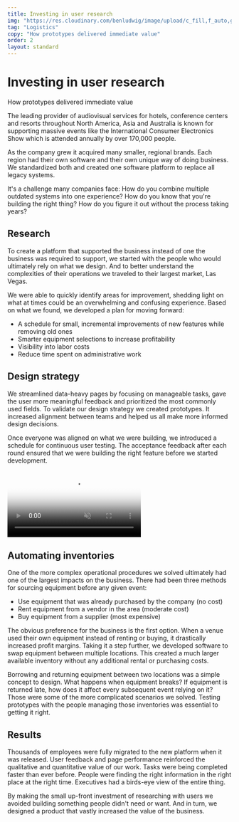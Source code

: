 ```yaml
---
title: Investing in user research
img: "https://res.cloudinary.com/benludwig/image/upload/c_fill,f_auto,g_north,h_500,q_auto:best,w_1000/v1573666294/marcin-jozwiak-oh0DITWoHi4-unsplash_wop8us.jpg"
tag: "Logistics"
copy: "How prototypes delivered immediate value"
order: 2
layout: standard
---
```


<!-- <div class="page">

  <div class="carousel-container">
    <div class="carousel" data-flickity='{ "freeScroll": true, "imagesLoaded": true }'>
      <div class="carousel-cell"><img src="http://fpoimg.com/800x500"></div>
      <div class="carousel-cell"><img src="http://fpoimg.com/800x500"></div>
      <div class="carousel-cell"><img src="http://fpoimg.com/800x500"></div>
    </div>
  </div>

</div> -->

<!--

<div class="page">

<div class="type-column">

<h1>

<h2>

<p></p>

<a href="" target="_blank"></a>

&#8212;

<ul>
<li></li>
</ul>

<div class="video-column-400-tall">
  <video autoplay loop muted playsinline poster="https://res.cloudinary.com/benludwig/image/upload/f_auto,q_auto:best/v1573683531/erp1_frame_yj8hu7.png">
    <source src="https://res.cloudinary.com/benludwig/video/upload/vc_auto/v1573683231/erp1_udan0m.mp4">
    <source src="https://res.cloudinary.com/benludwig/video/upload/vc_auto/v1573683231/erp1_udan0m.webm" type="video/webm">
    Your browser does not support the video tag.
  </video>
</div>

<div class="image-column-1000">
  <img src="" alt="">
</div>

-->


<div class="page">

  <div class="type-column">

  <h1>Investing in user research</h1>
  <p>How prototypes delivered immediate value</p>

  <p>The leading provider of audiovisual services for hotels, conference centers and resorts throughout North America, Asia and Australia is known for supporting massive events like the International Consumer Electronics Show which is attended annually by over 170,000 people.</p>

  <p>As the company grew it acquired many smaller, regional brands. Each region had their own software and their own unique way of doing business. We standardized both and created one software platform to replace all legacy systems.</p>

  <p>It's a challenge many companies face: How do you combine multiple outdated systems into one experience? How do you know that you're building the right thing? How do you figure it out without the process taking years?</p>

  <h2>Research</h2>
  <p>To create a platform that supported the business instead of one the business was required to support, we started with the people who would ultimately rely on what we design. And to better understand the complexities of their operations we traveled to their largest market, Las Vegas.</p>

  <p>We were able to quickly identify areas for improvement, shedding light on what at times could be an overwhelming and confusing experience. Based on what we found, we developed a plan for moving forward:

  <ul>
  <li>A schedule for small, incremental improvements of new features while removing old ones</li>
  <li>Smarter equipment selections to increase profitability</li>
  <li>Visibility into labor costs</li>
  <li>Reduce time spent on administrative work</li>
  </ul></p>

  <h2>Design strategy</h2>
  <p>We streamlined data-heavy pages by focusing on manageable tasks, gave the user more meaningful feedback and prioritized the most commonly used fields. To validate our design strategy we created prototypes. It increased alignment between teams and helped us all make more informed design decisions.</p>

  <p>Once everyone was aligned on what we were building, we introduced a schedule for continuous user testing. The acceptance feedback after each round ensured that we were building the right feature before we started development.</p>

  </div>

  <div class="video-column-1000">
    <video autoplay loop muted playsinline poster="https://res.cloudinary.com/benludwig/image/upload/f_auto,q_auto:best/v1573683531/erp1_frame_yj8hu7.png">
      <source src="https://res.cloudinary.com/benludwig/video/upload/vc_auto/v1573683231/erp1_udan0m.mp4">
      <source src="https://res.cloudinary.com/benludwig/video/upload/vc_auto/v1573683231/erp1_udan0m.webm" type="video/webm">
      Your browser does not support the video tag.
    </video>
  </div>

  <div class="type-column">

  <h2>Automating inventories</h2>
  <p>One of the more complex operational procedures we solved ultimately had one of the largest impacts on the business. There had been three methods for sourcing equipment before any given event:

  <ul>
  <li>Use equipment that was already purchased by the company (no cost)</li>
  <li>Rent equipment from a vendor in the area (moderate cost)</li>
  <li>Buy equipment from a supplier (most expensive)</li>
  </ul></p>

  <p>The obvious preference for the business is the first option. When a venue used their own equipment instead of renting or buying, it drastically increased profit margins. Taking it a step further, we developed software to swap equipment between multiple locations. This created a much larger available inventory without any additional rental or purchasing costs.</p>

  <p>Borrowing and returning equipment between two locations was a simple concept to design. What happens when equipment breaks? If equipment is returned late, how does it affect every subsequent event relying on it? Those were some of the more complicated scenarios we solved. Testing prototypes with the people managing those inventories was essential to getting it right.</p>

  <h2>Results</h2>
  <p>Thousands of employees were fully migrated to the new platform when it was released. User feedback and page performance reinforced the qualitative and quantitative value of our work. Tasks were being completed faster than ever before. People were finding the right information in the right place at the right time. Executives had a birds-eye view of the entire thing.</p>

  <p>By making the small up-front investment of researching with users we avoided building something people didn't need or want. And in turn, we designed a product that vastly increased the value of the business.</p>

  </div>

</div>
